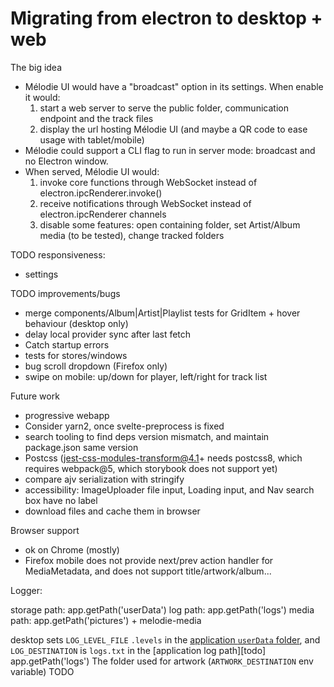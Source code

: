 # Migrating from electron to desktop + web

The big idea

- Mélodie UI would have a "broadcast" option in its settings. When enable it would:
  1.  start a web server to serve the public folder, communication endpoint and the track files
  1.  display the url hosting Mélodie UI (and maybe a QR code to ease usage with tablet/mobile)
- Mélodie could support a CLI flag to run in server mode: broadcast and no Electron window.
- When served, Mélodie UI would:
  1.  invoke core functions through WebSocket instead of electron.ipcRenderer.invoke()
  1.  receive notifications through WebSocket instead of electron.ipcRenderer channels
  1.  disable some features: open containing folder, set Artist/Album media (to be tested), change tracked folders

TODO responsiveness:

- settings

TODO improvements/bugs

- merge components/Album|Artist|Playlist tests for GridItem + hover behaviour (desktop only)
- delay local provider sync after last fetch
- Catch startup errors
- tests for stores/windows
- bug scroll dropdown (Firefox only)
- swipe on mobile: up/down for player, left/right for track list

Future work

- progressive webapp
- Consider yarn2, once svelte-preprocess is fixed
- search tooling to find deps version mismatch, and maintain package.json same version
- Postcss (jest-css-modules-transform@4.1+ needs postcss8, which requires webpack@5, which storybook does not support yet)
- compare ajv serialization with stringify
- accessibility: ImageUploader file input, Loading input, and Nav search box have no label
- download files and cache them in browser

Browser support

- ok on Chrome (mostly)
- Firefox mobile does not provide next/prev action handler for MediaMetadata, and does not support title/artwork/album...

Logger:

storage path: app.getPath('userData')
log path: app.getPath('logs')
media path: app.getPath('pictures') + melodie-media

desktop sets `LOG_LEVEL_FILE` `.levels` in the [application `userData` folder][getpathname], and `LOG_DESTINATION` is `logs.txt` in the [application log path][todo] app.getPath('logs')
The folder used for artwork (`ARTWORK_DESTINATION` env variable) TODO

[getpathname]: https://www.electronjs.org/docs/api/app#appgetpathname
